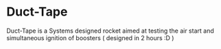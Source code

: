 # Duct-Tape
Duct-Tape is a Systems designed rocket aimed at testing the air start and simultaneous ignition of boosters ( designed in 2 hours :D )
